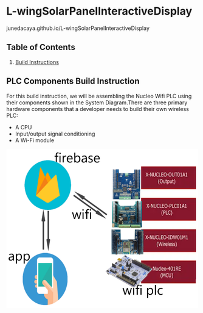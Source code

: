 # L-wingSolarPanelInteractiveDisplay
junedacaya.github.io/L-wingSolarPanelInteractiveDisplay



## Table of Contents
1. [Build Instructions](#PLC-Components-Build-Instructions)


## PLC Components Build Instruction
For this build instruction, we will be assembling the Nucleo Wifi PLC using their components shown in the System Diagram.There are three primary hardware components that a developer needs to build their own wireless PLC:
* A CPU
* Input/output signal conditioning
* A Wi-Fi module
<img src="https://github.com/junedacaya/L-wingSolarPanelInteractiveDisplay/blob/master/Documentation/system%20diagram.png?raw=true">

